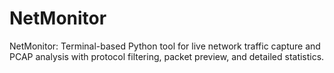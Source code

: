 # NetMonitor
NetMonitor: Terminal-based Python tool for live network traffic capture and PCAP analysis with protocol filtering, packet preview, and detailed statistics.
